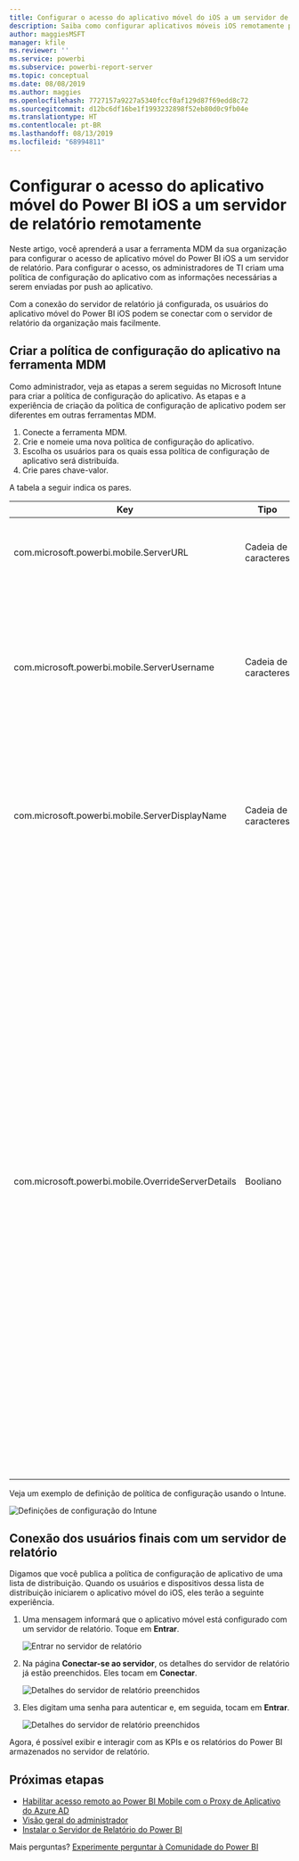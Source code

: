 ```yaml
---
title: Configurar o acesso do aplicativo móvel do iOS a um servidor de relatório remotamente
description: Saiba como configurar aplicativos móveis iOS remotamente para o seu servidor de relatório.
author: maggiesMSFT
manager: kfile
ms.reviewer: ''
ms.service: powerbi
ms.subservice: powerbi-report-server
ms.topic: conceptual
ms.date: 08/08/2019
ms.author: maggies
ms.openlocfilehash: 7727157a9227a5340fccf0af129d87f69edd8c72
ms.sourcegitcommit: d12bc6df16be1f1993232898f52eb80d0c9fb04e
ms.translationtype: HT
ms.contentlocale: pt-BR
ms.lasthandoff: 08/13/2019
ms.locfileid: "68994811"
---
```

# <a name="configure-power-bi-ios-mobile-app-access-to-a-report-server-remotely"></a>Configurar o acesso do aplicativo móvel do Power BI iOS a um servidor de relatório remotamente

Neste artigo, você aprenderá a usar a ferramenta MDM da sua organização para configurar o acesso de aplicativo móvel do Power BI iOS a um servidor de relatório. Para configurar o acesso, os administradores de TI criam uma política de configuração do aplicativo com as informações necessárias a serem enviadas por push ao aplicativo. 

 Com a conexão do servidor de relatório já configurada, os usuários do aplicativo móvel do Power BI iOS podem se conectar com o servidor de relatório da organização mais facilmente. 

## <a name="create-the-app-configuration-policy-in-mdm-tool"></a>Criar a política de configuração do aplicativo na ferramenta MDM 

Como administrador, veja as etapas a serem seguidas no Microsoft Intune para criar a política de configuração do aplicativo. As etapas e a experiência de criação da política de configuração de aplicativo podem ser diferentes em outras ferramentas MDM. 

1. Conecte a ferramenta MDM. 
2. Crie e nomeie uma nova política de configuração do aplicativo. 
3. Escolha os usuários para os quais essa política de configuração de aplicativo será distribuída. 
4. Crie pares chave-valor. 

A tabela a seguir indica os pares.

|Key  |Tipo  |Descrição  |
|---------|---------|---------|
| com.microsoft.powerbi.mobile.ServerURL | Cadeia de caracteres | URL do Servidor de Relatório <br> Deve começar com http/https |
| com.microsoft.powerbi.mobile.ServerUsername | Cadeia de caracteres | [opcional] <br> O nome de usuário a ser usado para conectar o servidor. <br> Se não existir, o aplicativo solicitará ao usuário que digite o nome de usuário para a conexão.| 
| com.microsoft.powerbi.mobile.ServerDisplayName | Cadeia de caracteres | [opcional] <br> O valor padrão é "Servidor de relatório" <br> Um nome amigável usado no aplicativo para representar o servidor | 
| com.microsoft.powerbi.mobile.OverrideServerDetails | Booliano | O valor padrão é True <br>Quando definido como "True", substituirá qualquer definição do Servidor de Relatório que já estiver no dispositivo móvel. Os servidores existentes que já estão configurados serão excluídos. <br> Substituir a definição para True também evita que o usuário remova essa configuração. <br> Se definido como "False", adicionará os valores enviados por push, mantendo as configurações atuais. <br> Se a mesma URL do servidor já estiver configurada no aplicativo móvel, o aplicativo deixará essa configuração como está. O aplicativo não solicita ao usuário para se autenticar novamente no mesmo servidor. |

Veja um exemplo de definição de política de configuração usando o Intune.

![Definições de configuração do Intune](media/configure-powerbi-mobile-apps-remote/power-bi-ios-remote-configuration-settings.png)

## <a name="end-users-connecting-to-a-report-server"></a>Conexão dos usuários finais com um servidor de relatório

 Digamos que você publica a política de configuração de aplicativo de uma lista de distribuição. Quando os usuários e dispositivos dessa lista de distribuição iniciarem o aplicativo móvel do iOS, eles terão a seguinte experiência. 

1. Uma mensagem informará que o aplicativo móvel está configurado com um servidor de relatório. Toque em **Entrar**.

    ![Entrar no servidor de relatório](media/configure-powerbi-mobile-apps-remote/power-bi-config-server-sign-in.png)

2.  Na página **Conectar-se ao servidor**, os detalhes do servidor de relatório já estão preenchidos. Eles tocam em **Conectar**.

    ![Detalhes do servidor de relatório preenchidos](media/configure-powerbi-mobile-apps-remote/power-bi-ios-remote-configure-connect-server.png)

3. Eles digitam uma senha para autenticar e, em seguida, tocam em **Entrar**. 

    ![Detalhes do servidor de relatório preenchidos](media/configure-powerbi-mobile-apps-remote/power-bi-config-server-address.png)

Agora, é possível exibir e interagir com as KPIs e os relatórios do Power BI armazenados no servidor de relatório.

## <a name="next-steps"></a>Próximas etapas

- [Habilitar acesso remoto ao Power BI Mobile com o Proxy de Aplicativo do Azure AD](https://docs.microsoft.com/azure/active-directory/manage-apps/application-proxy-integrate-with-power-bi)
- [Visão geral do administrador](admin-handbook-overview.md)  
- [Instalar o Servidor de Relatório do Power BI](install-report-server.md)  

Mais perguntas? [Experimente perguntar à Comunidade do Power BI](https://community.powerbi.com/)

